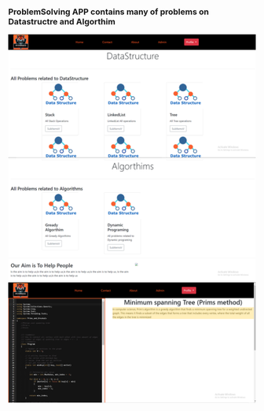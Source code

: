 ### ProblemSolving  APP contains many of problems on Datastructre and Algorthim

<img src="1.PNG">

<img src="2.PNG">

<img src="3.PNG">
